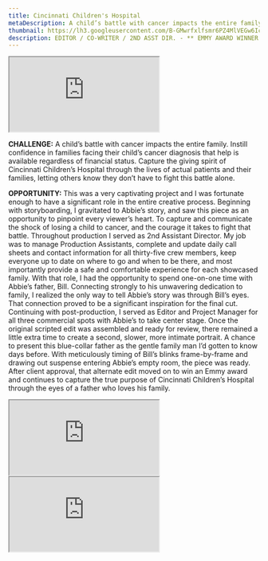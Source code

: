 ```yaml
---
title: Cincinnati Children's Hospital
metaDescription: A child’s battle with cancer impacts the entire family. What do you do if you can't afford the treatment she so desperately needs?
thumbnail: https://lh3.googleusercontent.com/B-GMwrfxlfsmr6PZ4MlVEGw6IcMVxsauS2wGq0hggvp9aRAnJM8KWYNZU-5au246kj61d8dXJAFQfkFxcOWgrG3DBp52ZPYlHJ64wY9Wr7hVYIQ3LxyIfmkq8pFpX3mBntKrJIMcvg=w2400
description: EDITOR / CO-WRITER / 2ND ASST DIR. - ** EMMY AWARD WINNER **
---
```



<iframe src="https://www.youtube.com/embed/UM5S3PwyynA" class="youtube-iframe"></iframe>

**CHALLENGE:** A child’s battle with cancer impacts the entire family. Instill confidence in families facing their child’s cancer diagnosis that help is available regardless of financial status. Capture the giving spirit of Cincinnati Children’s Hospital through the lives of actual patients and their families, letting others know they don’t have to fight this battle alone.


**OPPORTUNITY:** This was a very captivating project and I was fortunate enough to have a significant role in the entire creative process. Beginning with storyboarding, I gravitated to Abbie’s story, and saw this piece as an opportunity to pinpoint every viewer’s heart. To capture and communicate the shock of losing a child to cancer, and the courage it takes to fight that battle.
 Throughout production I served as 2nd Assistant Director. My job was to manage Production Assistants, complete and update daily call sheets and contact information for all thirty-five crew members, keep everyone up to date on where to go and when to be there, and most importantly provide a safe and comfortable experience for each showcased family. With that role, I had the opportunity to spend one-on-one time with Abbie’s father, Bill. Connecting strongly to his unwavering dedication to family, I realized the only way to tell Abbie’s story was through Bill’s eyes. That connection proved to be a significant inspiration for the final cut.
 Continuing with post-production, I served as Editor and Project Manager for all three commercial spots with Abbie’s to take center stage. Once the original scripted edit was assembled and ready for review, there remained a little extra time to create a second, slower, more intimate portrait. A chance to present this blue-collar father as the gentle family man I’d gotten to know days before. With meticulously timing of Bill’s blinks frame-by-frame and drawing out suspense entering Abbie’s empty room, the piece was ready. After client approval, that alternate edit moved on to win an Emmy award and continues to capture the true purpose of Cincinnati Children’s Hospital through the eyes of a father who loves his family.

 <div class="row">
  <div class="col-md-6">
    <iframe src="https://www.youtube.com/embed/vjDouQn9SQ0" class="youtube-iframe"></iframe>
  </div>
  <div class="col-md-6">
    <iframe src="https://www.youtube.com/embed/XYG1WWtLzGo" class="youtube-iframe"></iframe>
  </div>
</div>